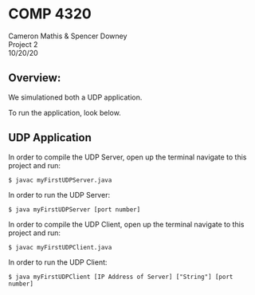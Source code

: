 COMP 4320
=====================
Cameron Mathis & Spencer Downey<br/>
Project 2 <br/>
10/20/20

Overview: 
-------------

We simulationed both a UDP application. <br/>

To run the application, look below.

UDP Application
-------------

In order to compile the UDP Server, open up the terminal navigate to this project and run:
	
	$ javac myFirstUDPServer.java

In order to run the UDP Server: 

	$ java myFirstUDPServer [port number]

In order to compile the UDP Client, open up the terminal navigate to this project and run:
	
	$ javac myFirstUDPClient.java

In order to run the UDP Client: 

	$ java myFirstUDPClient [IP Address of Server] ["String"] [port number]